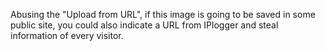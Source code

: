 Abusing the "Upload from URL", if this image is going to be saved in some public site, you could also indicate a URL from IPlogger and steal information of every visitor.